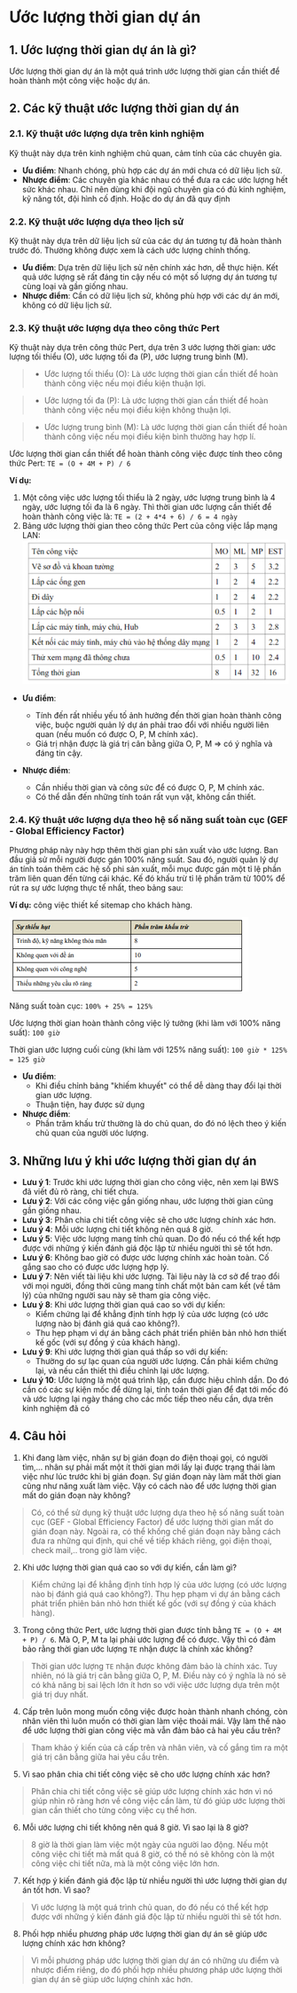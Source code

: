 # Ước lượng thời gian dự án

## 1. Ước lượng thời gian dự án là gì?
Ước lượng thời gian dự án là một quá trình ước lượng thời gian cần thiết để hoàn thành một công việc hoặc dự án.

## 2. Các kỹ thuật ước lượng thời gian dự án
### 2.1. Kỹ thuật ước lượng dựa trên kinh nghiệm
Kỹ thuật này dựa trên kinh nghiệm chủ quan, cảm tính của các chuyên gia.
- **Ưu điểm**: Nhanh chóng, phù hợp các dự án mới chưa có dữ liệu lịch sử.
- **Nhược điểm**: Các chuyên gia khác nhau có thể đưa ra các ước lượng hết sức khác nhau. Chỉ nên dùng khi đội ngũ chuyên gia có đủ kinh nghiệm, kỹ năng tốt, đội hình cố định. 
Hoặc do dự án đã quy định

### 2.2. Kỹ thuật ước lượng dựa theo lịch sử
Kỹ thuật này dựa trên dữ liệu lịch sử của các dự án tương tự đã hoàn thành trước đó. Thường không được xem là cách ước lượng chính thống.
- **Ưu điểm**: Dựa trên dữ liệu lịch sử nên chính xác hơn, dễ thực hiện. Kết quả ước lượng sẽ rất đáng tin cậy nếu có một số lượng dự án tương tự cùng loại và gần giống nhau.
- **Nhược điểm**: Cần có dữ liệu lịch sử, không phù hợp với các dự án mới, không có dữ liệu lịch sử.

### 2.3. Kỹ thuật ước lượng dựa theo công thức Pert
Kỹ thuật này dựa trên công thức Pert, dựa trên 3 ước lượng thời gian: ước lượng tối thiểu (O), ước lượng tối đa (P), ước lượng trung bình (M).


> - Ước lượng tối thiểu (O): Là ước lượng thời gian cần thiết để hoàn thành công việc nếu mọi điều kiện thuận lợi.

> - Ước lượng tối đa (P): Là ước lượng thời gian cần thiết để hoàn thành công việc nếu mọi điều kiện không thuận lợi.

> - Ước lượng trung bình (M): Là ước lượng thời gian cần thiết để hoàn thành công việc nếu mọi điều kiện bình thường hay hợp lí.

Ước lượng thời gian cần thiết để hoàn thành công việc được tính theo công thức Pert: `TE = (O + 4M + P) / 6`

**Ví dụ:**
1. Một công việc ước lượng tối thiểu là 2 ngày, ước lượng trung bình là 4 ngày, ước lượng tối đa là 6 ngày. Thì thời gian ước lượng cần thiết để hoàn thành công việc là: `TE = (2 + 4*4 + 6) / 6 = 4 ngày`
2. Bảng ước lượng thời gian theo công thức Pert của công việc lắp mạng LAN:
![alt text](image.png)

- **Ưu điểm**:
    - Tính đến rất nhiều yếu tố ảnh hưởng đến thời gian hoàn thành công việc,  buộc người quản lý dự án phải trao đổi với nhiều người liên quan (nếu muốn có được O, P, M chính xác).
    - Giá trị nhận được là giá trị cân bằng giữa O, P, M => có ý nghĩa và đáng tin cậy.

- **Nhược điểm**:
    - Cần nhiều thời gian và công sức để có được O, P, M chính xác.
    - Có thể dẫn đến những tính toán rất vụn vặt, không cần thiết.

### 2.4. Kỹ thuật ước lượng dựa theo hệ số năng suất toàn cục (GEF - Global Efficiency Factor)
Phương pháp này này hợp thêm thời gian phi sản xuất vào ước lượng. Ban đầu giả sử mỗi người được gán 100% năng suất. Sau đó, người quản lý dự án tính toán thêm các hệ số phi sản xuất, mỗi mục được gán một tỉ lệ phần trăm liên quan đến từng cái khác. Kế đó khấu trừ tỉ lệ phần trăm từ 100% để rút ra sự ước lượng thực tế nhất, theo bảng sau:

**Ví dụ:** công việc thiết kế sitemap cho khách hàng.

![alt text](image-1.png)

Năng suất toàn cục: `100% + 25% = 125%`

Ước lượng thời gian hoàn thành công việc lý tưởng (khi làm với 100% năng suất): `100 giờ`

Thời gian ước lượng cuối cùng (khi làm với 125% năng suất): `100 giờ * 125% = 125 giờ`

- **Ưu điểm**:
    - Khi điều chỉnh bảng "khiếm khuyết" có thể dễ dàng thay đổi lại thời gian ước lượng.
    - Thuận tiện, hay được sử dụng
- **Nhược điểm**:
    - Phần trăm khấu trừ thường là do chủ quan, do đó nó lệch theo ý kiến chủ quan của người ưóc lượng.

<!-- ### 2.5. Kỹ thuật ước lượng dựa theo man-month (MM) -->


## 3. Những lưu ý khi ước lượng thời gian dự án
- **Lưu ý 1**: Trước khi ước lượng thời gian cho công việc, nên xem lại BWS đã viết đủ rõ ràng, chi tiết chưa.
- **Lưu ý 2**: Với các công việc gần giống nhau, ước lượng thời gian cũng gần giống nhau.
- **Lưu ý 3**: Phân chia chi tiết công việc sẽ cho ước lượng chính xác hơn.
- **Lưu ý 4**: Mỗi ước lượng chi tiết không nên quá 8 giờ.
- **Lưu ý 5**: Việc ước lượng mang tính chủ quan. Do đó nếu có thể kết hợp được với những ý kiến đánh giá độc lập từ nhiều người thì sẽ tốt hơn.
- **Lưu ý 6**: Không bao giờ có được ước lượng chính xác hoàn toàn. Cố gắng sao cho có được ước lượng hợp lý.
- **Lưu ý 7**: Nên viết tài liệu khi ước lượng. Tài liệu này là cơ sở để trao đổi với mọi người, đồng thời cũng mang tính chất một bản cam kết (về tâm lý) của những người sau này sẽ tham gia công việc.
- **Lưu ý 8**: Khi ước lượng thời gian quá cao so với dự kiến:
    - Kiểm chứng lại để khẳng định tính hợp lý của ước lượng (có ước lượng nào bị đánh giá quá cao không?).
    - Thu hẹp phạm vi dự án bằng cách phát triển phiên bản nhỏ hơn thiết kế gốc (với sự đồng ý của khách hàng).
- **Lưu ý 9**: Khi ước lượng thời gian quá thấp so với dự kiến:
    - Thường do sự lạc quan của người ước lượng. Cần phải kiểm chứng lại, và nếu cần thiết thì điều chỉnh lại ước lượng.
- **Lưu ý 10**: Ước lượng là một quá trình lặp, cần được hiệu 
chỉnh dần. Do đó cần có các sự kiện mốc để
dừng lại, tính toán thời gian để đạt tới mốc đó 
và ước lượng lại ngày tháng cho các mốc tiếp 
theo nếu cần, dựa trên kinh nghiệm đã có

## 4. Câu hỏi 

1. Khi đang làm việc, nhân sự bị gián đoạn do điện thoại gọi, có người tìm,... nhân sự phải mất một ít thời gian mới lấy lại được trạng thái làm việc như lúc trước khi bị gián đoạn. Sự gián đoạn này làm mất thời gian cũng như năng xuất làm việc. Vậy có cách nào để ước lượng thời gian mất do gián đoạn này không?

> Có, có thể sử dụng kỹ thuật ước lượng dựa theo hệ số năng suất toàn cục (GEF - Global Efficiency Factor) để ước lượng thời gian mất do gián đoạn này. Ngoài ra, có thể khống chế gián đoạn này bằng cách đưa ra những qui định, qui chế về tiếp khách riêng, gọi điện thoại, check mail,.. trong giờ làm việc.

2. Khi ước lượng thời gian quá cao so với dự kiến, cần làm gì?

> Kiểm chứng lại để khẳng định tính hợp lý của ước lượng (có ước lượng nào bị đánh giá quá cao không?). Thu hẹp phạm vi dự án bằng cách phát triển phiên bản nhỏ hơn thiết kế gốc (với sự đồng ý của khách hàng).

3. Trong công thức Pert, ước lượng thời gian được tính bằng `TE = (O + 4M + P) / 6`. Mà O, P, M ta lại phải ước lượng để có được. Vậy thì có đảm bảo rằng thời gian ước lượng `TE` nhận được là chính xác không?

> Thời gian ước lượng `TE` nhận được không đảm bảo là chính xác. Tuy nhiên, nó là giá trị cân bằng giữa O, P, M. Điều này có ý nghĩa là nó sẽ có khả năng bị sai lệch lớn ít hơn so với việc ước lượng dựa trên một giá trị duy nhất. 

4. Cấp trên luôn mong muốn công việc được hoàn thành nhanh chóng, còn nhân viên thì luôn muốn có thời gian làm việc thoải mái. Vậy làm thế nào để ước lượng thời gian công việc mà vẫn đảm bảo cả hai yêu cầu trên?

> Tham khảo ý kiến của cả cấp trên và nhân viên, và cố gắng tìm ra một giá trị cân bằng giữa hai yêu cầu trên. 

5. Vì sao phân chia chi tiết công việc sẽ cho ước lượng chính xác hơn?

> Phân chia chi tiết công việc sẽ giúp ước lượng chính xác hơn vì nó giúp nhìn rõ ràng hơn về công việc cần làm, từ đó giúp ước lượng thời gian cần thiết cho từng công việc cụ thể hơn.

6. Mỗi ước lượng chi tiết không nên quá 8 giờ. Vì sao lại là 8 giờ?

> 8 giờ là thời gian làm việc một ngày của người lao động. Nếu một công việc chi tiết mà mất quá 8 giờ, có thể nó sẽ không còn là một công việc chi tiết nữa, mà là một công việc lớn hơn. 

7. Kết hợp ý kiến đánh giá độc lập từ nhiều người thì ước lượng thời gian dự án tốt hơn. Vì sao?

> Vì ước lượng là một quá trình chủ quan, do đó nếu có thể kết hợp được với những ý kiến đánh giá độc lập từ nhiều người thì sẽ tốt hơn. 

8. Phối hợp nhiều phương pháp ước lượng thời gian dự án sẽ giúp ước lượng chính xác hơn không?

> Vì mỗi phương pháp ước lượng thời gian dự án có những ưu điểm và nhược điểm riêng, do đó phối hợp nhiều phương pháp ước lượng thời gian dự án sẽ giúp ước lượng chính xác hơn. 